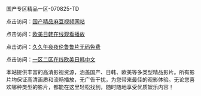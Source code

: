 国产专区精品一区-070825-TD

点击访问：<a href="https://heiliaoe8ajia.pages.dev">国产精品麻豆视频网站</a>

点击访问：<a href="https://heiliaoxqkkct.pages.dev">欧美日韩在线观看播放</a>

点击访问：<a href="https://heiliaoxwd5i8.pages.dev">久久午夜夜伦鲁鲁片无码免费</a>

点击访问：<a href="https://heiliaowzu4ur.pages.dev">一区二区在线欧美日韩中文</a>

本站提供丰富的高清影视资源，涵盖国产、日韩、欧美等多类型精品影片。所有影片均保证高清画质和流畅播放，无广告干扰，为您带来最佳的观影体验。无论您喜欢哪种类型的影片，都能在这里轻松找到，随时随地享受优质娱乐内容！

<span style="display:none;">[Canonical link](https://github.com/bd20250708/bd13 ）</span>
